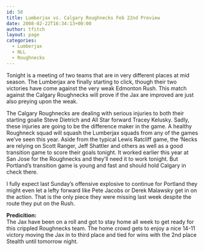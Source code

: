 ```yaml
---
id: 58
title: Lumberjax vs. Calgary Roughnecks Feb 22nd Preview
date: 2008-02-22T16:34:13+00:00
author: tfitch
layout: page
categories:
  - Lumberjax
  - NLL
  - Roughnecks
---
```

Tonight is a meeting of two teams that are in very different places at mid season. The Lumberjax are finally starting to click, though their two victories have come against the very weak Edmonton Rush. This match against the Calgary Roughnecks will prove if the Jax are improved are just also preying upon the weak.

The Calgary Roughnecks are dealing with serious injuries to both their starting goalie Steve Dietrich and All Star forward Tracey Kelusky. Sadly, these injuries are going to be the difference maker in the game. A healthy Roughneck squad will squash the Lumberjax squads from any of the games we&#8217;ve seen this year. Aside from the typical Lewis Ratcliff game, the &#8216;Necks are relying on Scott Ranger, Jeff Shattler and others as well as a good transition game to score their goals tonight. It worked earlier this year at San Jose for the Roughnecks and they&#8217;ll need it to work tonight. But Portland&#8217;s transition game is young and fast and should hold Calgary in check there.

I fully expect last Sunday&#8217;s offensive explosive to continue for Portland they might even let a lefty forward like Pete Jacobs or Derek Malawsky get in on the action. That is the only piece they were missing last week despite the route they put on the Rush.

**Predicition:**  
The Jax have been on a roll and got to stay home all week to get ready for this crippled Roughnecks team. The home crowd gets to enjoy a nice 14-11 victory moving the Jax in to third place and tied for wins with the 2nd place Stealth until tomorrow night.

